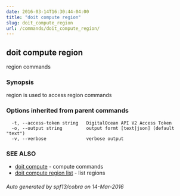 ```yaml
---
date: 2016-03-14T16:30:44-04:00
title: "doit compute region"
slug: doit_compute_region
url: /commands/doit_compute_region/
---
```

## doit compute region

region commands

### Synopsis


region is used to access region commands

### Options inherited from parent commands

```
  -t, --access-token string   DigitalOcean API V2 Access Token
  -o, --output string         output formt [text|json] (default "text")
  -v, --verbose               verbose output
```

### SEE ALSO
* [doit compute](/commands/doit_compute/)	 - compute commands
* [doit compute region list](/commands/doit_compute_region_list/)	 - list regions

###### Auto generated by spf13/cobra on 14-Mar-2016
